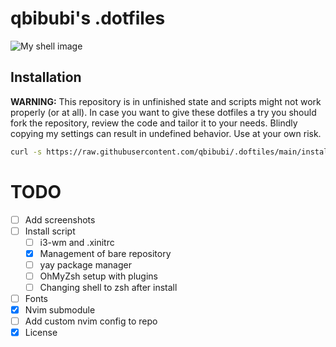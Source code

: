 # qbibubi's .dotfiles

![My shell image](https://i.imgur.com/Z1h5uAl.png)

## Installation

**WARNING:** This repository is in unfinished state and scripts might not work properly (or at all). In case you want to give these dotfiles a try you should fork the repository, review the code and tailor it to your needs. Blindly copying my settings can result in undefined behavior. Use at your own risk.

```bash
curl -s https://raw.githubusercontent.com/qbibubi/.doftiles/main/install | /usr/bin/bash
```

# TODO

- [ ] Add screenshots
- [ ] Install script 
    - [ ] i3-wm and .xinitrc
    - [x] Management of bare repository
    - [ ] yay package manager
    - [ ] OhMyZsh setup with plugins
    - [ ] Changing shell to zsh after install
- [ ] Fonts
- [x] Nvim submodule
- [ ] Add custom nvim config to repo
- [x] License
